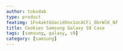 ```yaml
---
author: tokodab
type: product
featimg: 1Fn4aktGGocidXnx1ocACFi_ObrWlK_Nf
title: Cookies Samsung Galaxy S9 Case
tags: [samsung, galaxy, s9]
category: [samsung]
---
```

